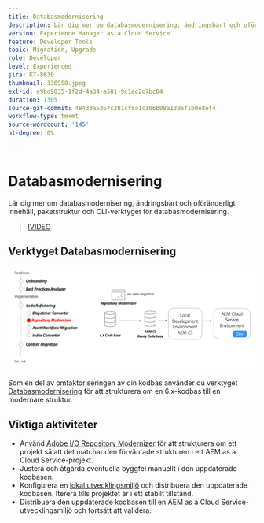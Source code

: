 ```yaml
---
title: Databasmodernisering
description: Lär dig mer om databasmodernisering, ändringsbart och oföränderligt innehåll, paketstruktur och CLI-verktyget för databasmodernisering.
version: Experience Manager as a Cloud Service
feature: Developer Tools
topic: Migration, Upgrade
role: Developer
level: Experienced
jira: KT-8630
thumbnail: 336958.jpeg
exl-id: e9bd9035-1f2d-4a34-a581-9c1ec2c7bc04
duration: 1305
source-git-commit: 48433a5367c281cf5a1c106b08a1306f1b0e8ef4
workflow-type: tm+mt
source-wordcount: '145'
ht-degree: 0%

---
```


# Databasmodernisering

Lär dig mer om databasmodernisering, ändringsbart och oföränderligt innehåll, paketstruktur och CLI-verktyget för databasmodernisering.

>[!VIDEO](https://video.tv.adobe.com/v/336958?quality=12&learn=on)

## Verktyget Databasmodernisering

![Databasmodernisering](./assets/repository-modernizer.png)

Som en del av omfaktoriseringen av din kodbas använder du verktyget [Databasmodernisering](https://experienceleague.adobe.com/docs/experience-manager-cloud-service/moving/refactoring-tools/repo-modernizer.html?lang=sv-SE) för att strukturera om en 6.x-kodbas till en modernare struktur.

## Viktiga aktiviteter

* Använd [Adobe I/O Repository Modernizer](https://github.com/adobe/aio-cli-plugin-aem-cloud-service-migration#command-aio-aem-migrationrepository-modernizer) för att strukturera om ett projekt så att det matchar den förväntade strukturen i ett AEM as a Cloud Service-projekt.
* Justera och åtgärda eventuella byggfel manuellt i den uppdaterade kodbasen.
* Konfigurera en [lokal utvecklingsmiljö](https://experienceleague.adobe.com/docs/experience-manager-learn/cloud-service/local-development-environment-set-up/overview.html?lang=sv-SE) och distribuera den uppdaterade kodbasen. Iterera tills projektet är i ett stabilt tillstånd.
* Distribuera den uppdaterade kodbasen till en AEM as a Cloud Service-utvecklingsmiljö och fortsätt att validera.
